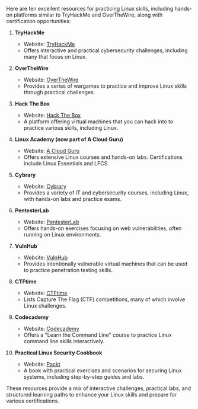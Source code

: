 Here are ten excellent resources for practicing Linux skills, including hands-on platforms similar to TryHackMe and OverTheWire, along with certification opportunities:

1. **TryHackMe**
   - Website: [TryHackMe](https://tryhackme.com)
   - Offers interactive and practical cybersecurity challenges, including many that focus on Linux.

2. **OverTheWire**
   - Website: [OverTheWire](https://overthewire.org/wargames/)
   - Provides a series of wargames to practice and improve Linux skills through practical challenges.

3. **Hack The Box**
   - Website: [Hack The Box](https://www.hackthebox.eu)
   - A platform offering virtual machines that you can hack into to practice various skills, including Linux.

4. **Linux Academy (now part of A Cloud Guru)**
   - Website: [A Cloud Guru](https://acloudguru.com)
   - Offers extensive Linux courses and hands-on labs. Certifications include Linux Essentials and LFCS.

5. **Cybrary**
   - Website: [Cybrary](https://www.cybrary.it)
   - Provides a variety of IT and cybersecurity courses, including Linux, with hands-on labs and practice exams.

6. **PentesterLab**
   - Website: [PentesterLab](https://pentesterlab.com)
   - Offers hands-on exercises focusing on web vulnerabilities, often running on Linux environments.

7. **VulnHub**
   - Website: [VulnHub](https://www.vulnhub.com)
   - Provides intentionally vulnerable virtual machines that can be used to practice penetration testing skills.

8. **CTFtime**
   - Website: [CTFtime](https://ctftime.org)
   - Lists Capture The Flag (CTF) competitions, many of which involve Linux challenges.

9. **Codecademy**
   - Website: [Codecademy](https://www.codecademy.com/learn/learn-the-command-line)
   - Offers a "Learn the Command Line" course to practice Linux command line skills interactively.

10. **Practical Linux Security Cookbook**
    - Website: [Packt](https://www.packtpub.com/product/practical-linux-security-cookbook/9781784395070)
    - A book with practical exercises and scenarios for securing Linux systems, including step-by-step guides and labs.

These resources provide a mix of interactive challenges, practical labs, and structured learning paths to enhance your Linux skills and prepare for various certifications.
